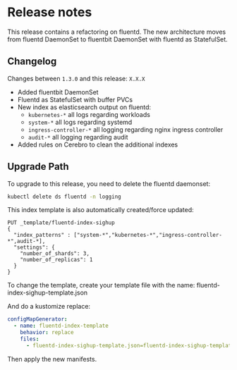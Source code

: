 # Release notes

This release contains a refactoring on fluentd. The new architecture moves from fluentd DaemonSet to fluentbit DaemonSet
with fluentd as StatefulSet.

## Changelog

Changes between `1.3.0` and this release: `X.X.X`

- Added fluentbit DaemonSet
- Fluentd as StatefulSet with buffer PVCs
- New index as elasticsearch output on fluentd:
    - `kubernetes-*` all logs regarding workloads
    - `system-*` all logs regarding systemd
    - `ingress-controller-*` all logging regarding nginx ingress controller
    - `audit-*` all logging regarding audit
- Added rules on Cerebro to clean the additional indexes

## Upgrade Path

To upgrade to this release, you need to delete the fluentd daemonset:

```bash
kubectl delete ds fluentd -n logging
```

This index template is also automatically created/force updated:

```
PUT _template/fluentd-index-sighup
{
  "index_patterns" : ["system-*","kubernetes-*","ingress-controller-*",audit-*],
  "settings": {
    "number_of_shards": 3,
    "number_of_replicas": 1
  }
}
```

To change the template, create your template file with the name: fluentd-index-sighup-template.json

And do a kustomize replace:

```yaml
configMapGenerator:
  - name: fluentd-index-template
    behavior: replace
    files:
      - fluentd-index-sighup-template.json=fluentd-index-sighup-template.json
```

Then apply the new manifests.